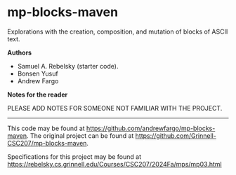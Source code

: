 # mp-blocks-maven

Explorations with the creation, composition, and mutation of blocks of ASCII text.

**Authors**

* Samuel A. Rebelsky (starter code).
* Bonsen Yusuf
* Andrew Fargo

**Notes for the reader**

PLEASE ADD NOTES FOR SOMEONE NOT FAMILIAR WITH THE PROJECT.

---

This code may be found at <https://github.com/andrewfargo/mp-blocks-maven>. 
The original project can be found at <https://github.com/Grinnell-CSC207/mp-blocks-maven>.

Specifications for this project may be found at <https://rebelsky.cs.grinnell.edu/Courses/CSC207/2024Fa/mps/mp03.html>

